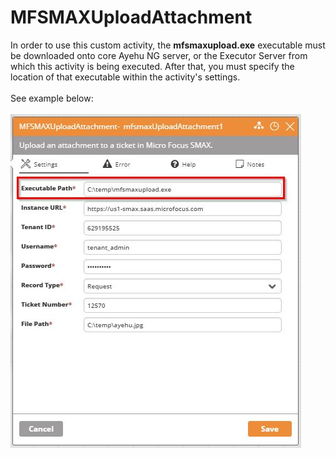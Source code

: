 <h1>MFSMAXUploadAttachment</h1>
In order to use this custom activity, the <b>mfsmaxupload.exe</b> executable must be downloaded onto core Ayehu NG server, or the Executor Server from which this activity is being executed.  After that, you must specify the location of that executable within the activity's settings.
<br><br>
See example below:
<br><br>
<img src="https://raw.githubusercontent.com/Ayehu/custom-activities/master/Micro%20Focus%20SMAX/MFSMAXUploadAttachment/screenshot.jpg">

